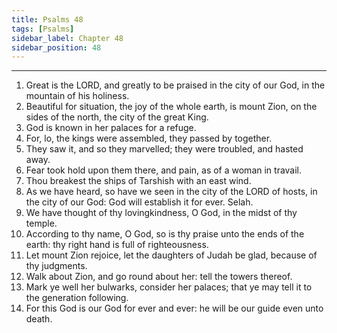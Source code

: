 ```yaml
---
title: Psalms 48
tags: [Psalms]
sidebar_label: Chapter 48
sidebar_position: 48
---
```


---
1. Great is the LORD, and greatly to be praised in the city of our God, in the mountain of his holiness.
2. Beautiful for situation, the joy of the whole earth, is mount Zion, on the sides of the north, the city of the great King.
3. God is known in her palaces for a refuge.
4. For, lo, the kings were assembled, they passed by together.
5. They saw it, and so they marvelled; they were troubled, and hasted away.
6. Fear took hold upon them there, and pain, as of a woman in travail.
7. Thou breakest the ships of Tarshish with an east wind.
8. As we have heard, so have we seen in the city of the LORD of hosts, in the city of our God: God will establish it for ever. Selah.
9. We have thought of thy lovingkindness, O God, in the midst of thy temple.
10. According to thy name, O God, so is thy praise unto the ends of the earth: thy right hand is full of righteousness.
11. Let mount Zion rejoice, let the daughters of Judah be glad, because of thy judgments.
12. Walk about Zion, and go round about her: tell the towers thereof.
13. Mark ye well her bulwarks, consider her palaces; that ye may tell it to the generation following.
14. For this God is our God for ever and ever: he will be our guide even unto death.